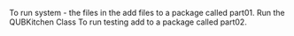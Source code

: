 To run system - the files in the add files to a package called part01. Run the QUBKitchen Class
To run testing add to a package called part02. 

